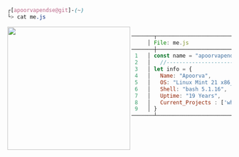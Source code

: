 

```css
┌[apoorvapendse@git]-(~)
└> cat me.js
```
 
 
<div style="display:block;text-align:left">
 <img align="left" src="https://github.com/apoorvapendse/apoorvapendse/assets/102853901/8dee6ab2-5006-4466-b881-4659b2c60269" border="0" style="width:276px;">

  ```javascript

───────┬────────────────────────────────────────────────────────────────
       │ File: me.js
───────┼────────────────────────────────────────────────────────────────
   1   │ const name = "apoorvapendse@GitHub";
   2   │   //--------------------------------
   3   │ let info = {
   4   │   Name: "Apoorva",
   5   │   OS: "Linux Mint 21 x86_64",
   6   │   Shell: "bash 5.1.16",
   7   │   Uptime: "19 Years",
   8   │   Current_Projects : ['whatspap',"CruSyt",`ITC6-Text-Compressor`]
   9   │ }
───────┴────────────────────────────────────────────────────────────────

  ```
</div>







